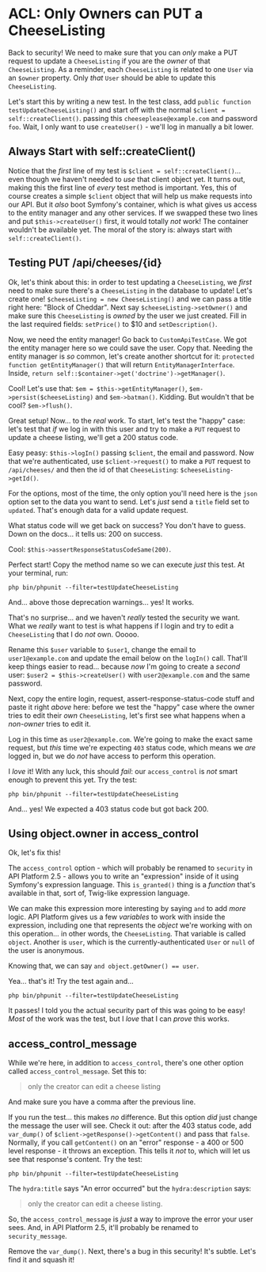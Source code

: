 # ACL: Only Owners can PUT a CheeseListing

Back to security! We need to make sure that you can *only* make a PUT request
to update a `CheeseListing` if you are the *owner* of that `CheeseListing`. As
a reminder, each `CheeseListing` is related to one `User` via an `$owner` property.
Only *that* `User` should be able to update this `CheeseListing`.

Let's start this by writing a new test. In the test class, add
`public function testUpdateCheeseListing()` and start off with the normal
`$client = self::createClient()`. passing this `cheeseplease@example.com` and
password `foo`. Wait, I only want to use `createUser()` - we'll log in manually
a bit lower.

## Always Start with self::createClient()

Notice that the *first* line of my test is `$client = self::createClient()`...
even though we haven't needed to *use* that client object yet. It turns out, making
this the first line of *every* test method is important. Yes, this of course creates
a simple `$client` object that will help us make requests into our API. But it
*also* boot Symfony's container, which is what gives us access to the entity manager
and any other services. If we swapped these two lines and put `$this->createUser()`
first, it would totally *not* work! The container wouldn't be available yet.
The moral of the story is: always start with `self::createClient()`.

## Testing PUT /api/cheeses/{id}

Ok, let's think about this: in order to test updating a `CheeseListing`, we
*first* need to make sure there's a `CheeseListing` in the database to update!
Let's create one! `$cheeseListing = new CheeseListing()` and we can pass a
title right here: "Block of Cheddar". Next say `$cheeseListing->setOwner()` and
make sure this `CheeseListing` is *owned* by the user we just created. Fill in
the last required fields: `setPrice()` to $10 and `setDescription()`.

Now, we need the entity manager! Go back to `CustomApiTestCase`. We got the entity
manager here so we could save the user. Copy that. Needing the entity manager
is *so* common, let's create another shortcut for it:
`protected function getEntityManager()` that will return `EntityManagerInterface`.
Inside, `return self::$container->get('doctrine')->getManager()`.

Cool! Let's use that: `$em = $this->getEntityManager()`,
`$em->persist($cheeseListing)` and `$em->batman()`. Kidding. But wouldn't that
be cool? `$em->flush()`.

Great setup! Now... to the *real* work. To start, let's test the "happy" case:
let's test that *if* we log in with this user and try to make a `PUT` request
to update a cheese listing, we'll get a 200 status code.

Easy peasy: `$this->logIn()` passing `$client`, the email and password. Now
that we're authenticated, use `$client->request()` to make a `PUT` request to
`/api/cheeses/` and then the id of that `CheeseListing`: `$cheeseListing->getId()`.

For the options, most of the time, the only option you'll need here is the `json`
option set to the data you want to send. Let's *just* send a `title` field set
to `updated`. That's enough data for a valid update request.

What status code will we get back on success? You don't have to guess. Down on
the docs... it tells us: 200 on success.

Cool: `$this->assertResponseStatusCodeSame(200)`.

Perfect start! Copy the method name so we can execute *just* this test. At your
terminal, run:

```terminal
php bin/phpunit --filter=testUpdateCheeseListing
```

And... above those deprecation warnings... yes! It works.

That's no surprise... and we haven't *really* tested the security we want.
What we *really* want to test is what happens if I login and try to edit a
`CheeseListing` that I do *not* own. Ooooo.

Rename this `$user` variable to `$user1`, change the email to
`user1@example.com` and update the email below on the `logIn()` call. That'll
keep things easier to read... because *now* I'm going to create a *second* user:
`$user2 = $this->createUser()` with `user2@example.com` and the same password.

Next, copy the entire login, request, assert-response-status-code stuff and paste
it right *above* here: before we test the "happy" case where the owner tries to
edit their *own* `CheeseListing`, let's first see what happens when a *non-owner*
tries to edit it.

Log in this time as `user2@example.com`. We're going to make the exact same request,
but *this* time we're expecting `403` status code, which means we *are* logged in,
but we do *not* have access to perform this operation.

I *love* it! With any luck, this should *fail*: our `access_control` is *not*
smart enough to prevent this yet. Try the test:

```terminal-silent
php bin/phpunit --filter=testUpdateCheeseListing
```

And... yes! We expected a 403 status code but got back 200.

## Using object.owner in access_control

Ok, let's fix this!

The `access_control` option - which will probably be renamed to `security` in
API Platform 2.5 - allows you to write an "expression" inside of it using Symfony's
expression language. This `is_granted()` thing is a *function* that's available
in that, sort of, Twig-like expression language.

We can make this expression more interesting by saying `and` to add *more* logic.
API Platform gives us a few *variables* to work with inside the expression, including
one that represents the *object* we're working with on this operation... in other
words, the `CheeseListing`. That variable is called `object`. Another is `user`,
which is the currently-authenticated `User` or `null` of the user is anonymous.

Knowing that, we can say `and object.getOwner() == user`.

Yea... that's it! Try the test again and...

```terminal-silent
php bin/phpunit --filter=testUpdateCheeseListing
```

It passes! I told you the actual security part of this was going to be easy!
*Most* of the work was the test, but I *love* that I can *prove* this works.

## access_control_message

While we're here, in addition to `access_control`, there's one other option
called `access_control_message`. Set this to:

> only the creator can edit a cheese listing

And make sure you have a comma after the previous line.

If you run the test... this makes *no* difference. But this option *did* just
change the message the user will see. Check it out: after the 403 status code,
add `var_dump()` of `$client->getResponse()->getContent()` and pass that `false`.
Normally, if you call `getContent()` on an "error" response - a 400 or 500 level
response - it throws an exception. This tells it *not* to, which will let us
see that response's content. Try the test:

```terminal-silent
php bin/phpunit --filter=testUpdateCheeseListing
```

The `hydra:title` says "An error occurred" but the `hydra:description` says:

> only the creator can edit a cheese listing.

So, the `access_control_message` is *just* a way to improve the error your user
sees. And, in API Platform 2.5, it'll probably be renamed to `security_message`.

Remove the `var_dump()`. Next, there's a bug in this security! It's subtle.
Let's find it and squash it!
